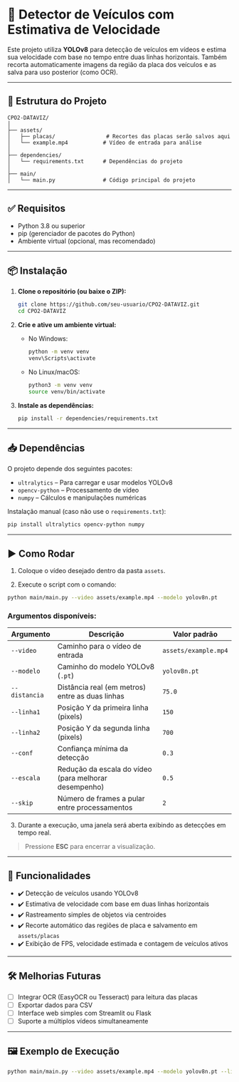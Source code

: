 # 🚗 Detector de Veículos com Estimativa de Velocidade

Este projeto utiliza **YOLOv8** para detecção de veículos em vídeos e estima sua velocidade com base no tempo entre duas linhas horizontais. Também recorta automaticamente imagens da região da placa dos veículos e as salva para uso posterior (como OCR).

---

## 📁 Estrutura do Projeto

```
CPO2-DATAVIZ/
│
├── assets/
│   ├── placas/                # Recortes das placas serão salvos aqui
│   └── example.mp4           # Vídeo de entrada para análise
│
├── dependencies/
│   └── requirements.txt      # Dependências do projeto
│
├── main/
│   └── main.py               # Código principal do projeto
```

---

## ✅ Requisitos

- Python 3.8 ou superior
- pip (gerenciador de pacotes do Python)
- Ambiente virtual (opcional, mas recomendado)

---

## 📦 Instalação

1. **Clone o repositório (ou baixe o ZIP):**
   ```bash
   git clone https://github.com/seu-usuario/CPO2-DATAVIZ.git
   cd CPO2-DATAVIZ
   ```

2. **Crie e ative um ambiente virtual:**

   - No Windows:
     ```bash
     python -m venv venv
     venv\Scripts\activate
     ```

   - No Linux/macOS:
     ```bash
     python3 -m venv venv
     source venv/bin/activate
     ```

3. **Instale as dependências:**
   ```bash
   pip install -r dependencies/requirements.txt
   ```

---

## 📥 Dependências

O projeto depende dos seguintes pacotes:

- `ultralytics` – Para carregar e usar modelos YOLOv8
- `opencv-python` – Processamento de vídeo
- `numpy` – Cálculos e manipulações numéricas

Instalação manual (caso não use o `requirements.txt`):
```bash
pip install ultralytics opencv-python numpy
```

---

## ▶️ Como Rodar

1. Coloque o vídeo desejado dentro da pasta `assets`.

2. Execute o script com o comando:

```bash
python main/main.py --video assets/example.mp4 --modelo yolov8n.pt
```

### Argumentos disponíveis:

| Argumento       | Descrição                                               | Valor padrão         |
|------------------|-----------------------------------------------------------|----------------------|
| `--video`        | Caminho para o vídeo de entrada                           | `assets/example.mp4` |
| `--modelo`       | Caminho do modelo YOLOv8 (`.pt`)                          | `yolov8n.pt`         |
| `--distancia`    | Distância real (em metros) entre as duas linhas          | `75.0`               |
| `--linha1`       | Posição Y da primeira linha (pixels)                     | `150`                |
| `--linha2`       | Posição Y da segunda linha (pixels)                      | `700`                |
| `--conf`         | Confiança mínima da detecção                             | `0.3`                |
| `--escala`       | Redução da escala do vídeo (para melhorar desempenho)    | `0.5`                |
| `--skip`         | Número de frames a pular entre processamentos            | `2`                  |

3. Durante a execução, uma janela será aberta exibindo as detecções em tempo real.

> Pressione **ESC** para encerrar a visualização.

---

## 🧠 Funcionalidades

- ✔️ Detecção de veículos usando YOLOv8
- ✔️ Estimativa de velocidade com base em duas linhas horizontais
- ✔️ Rastreamento simples de objetos via centroides
- ✔️ Recorte automático das regiões de placa e salvamento em `assets/placas`
- ✔️ Exibição de FPS, velocidade estimada e contagem de veículos ativos

---

## 🛠️ Melhorias Futuras

- [ ] Integrar OCR (EasyOCR ou Tesseract) para leitura das placas
- [ ] Exportar dados para CSV
- [ ] Interface web simples com Streamlit ou Flask
- [ ] Suporte a múltiplos vídeos simultaneamente

---

## 🖼️ Exemplo de Execução

```bash
python main/main.py --video assets/example.mp4 --modelo yolov8n.pt --linha1 120 --linha2 600
```

